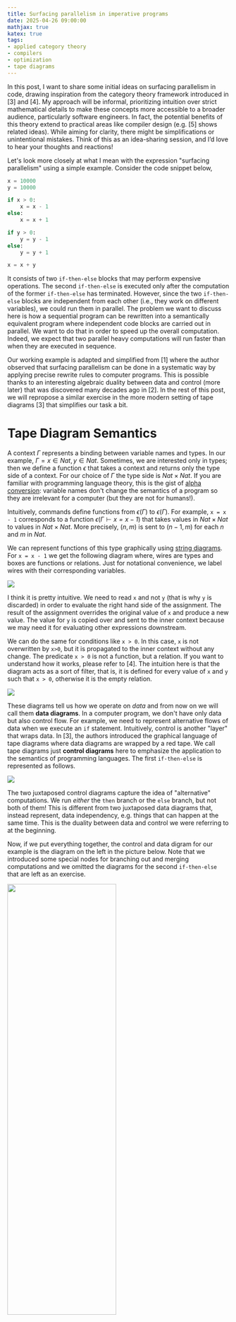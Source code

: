 ```yaml
---
title: Surfacing parallelism in imperative programs
date: 2025-04-26 09:00:00
mathjax: true
katex: true
tags:
- applied category theory
- compilers
- optimization
- tape diagrams
---
```


In this post, I want to share some initial ideas on surfacing parallelism in code, drawing inspiration from the category theory framework introduced in [3] and [4]. My approach will be informal, prioritizing intuition over strict mathematical details to make these concepts more accessible to a broader audience, particularly software engineers. In fact, the potential benefits of this theory extend to practical areas like compiler design (e.g. [5] shows related ideas). While aiming for clarity, there might be simplifications or unintentional mistakes. Think of this as an idea-sharing session, and I’d love to hear your thoughts and reactions!

Let's look more closely at what I mean with the expression "surfacing parallelism" using a simple example. Consider the code snippet below,

```python
x = 10000
y = 10000

if x > 0:
    x = x - 1
else:
    x = x + 1

if y > 0:
    y = y - 1
else:
    y = y + 1

x = x + y
```

It consists of two `if-then-else` blocks that may perform expensive operations. The second `if-then-else` is executed only after the computation of the former `if-then-else` has terminated. However, since the two `if-then-else` blocks are independent from each other (i.e., they work on different variables), we could run them in parallel. The problem we want to discuss here is how a sequential program can be rewritten into a semantically equivalent program where independent code blocks are carried out in parallel. We want to do that in order to speed up the overall computation. Indeed, we expect that two parallel heavy computations will run faster than when they are executed in sequence.

Our working example is adapted and simplified from [1] where the author observed that surfacing parallelism can be done in a systematic way by applying precise rewrite rules to computer programs. This is possible thanks to an interesting algebraic duality between data and control (more later) that was discovered many decades ago in [2]. In the rest of this post, we will repropose a similar exercise in the more modern setting of tape diagrams [3] that simplifies our task a bit.

# Tape Diagram Semantics

A context $\Gamma$ represents a binding between variable names and types. In our example, $\Gamma=x \in \mathit{Nat}, y \in \mathit{Nat}$. Sometimes, we are interested only in types; then we define a function $\epsilon$ that takes a context and returns only the type side of a context. For our choice of $\Gamma$ the type side is $\mathit{Nat} \times \mathit{Nat}$. If you are familiar with programming language theory, this is the gist of [alpha conversion](https://en.wikipedia.org/wiki/Lambda_calculus): variable names don't change the semantics of a program so they are irrelevant for a computer (but they are not for humans!). 

Intuitively, commands define functions from $\epsilon(\Gamma)$ to $\epsilon(\Gamma)$. For example, `x = x - 1` corresponds to a function $\epsilon(\Gamma \vdash \mathit{x = x - 1})$ that takes values in $\mathit{Nat} \times \mathit{Nat}$ to values in $\mathit{Nat} \times \mathit{Nat}$. More precisely, $(n, m)$ is sent to $(n-1, m)$ for each $n$ and $m$ in $\mathit{Nat}$.

We can represent functions of this type graphically using [string diagrams](https://en.wikipedia.org/wiki/String_diagram). For `x = x - 1` we get the following diagram where, wires are types and boxes are functions or relations. Just for notational convenience, we label wires with their corresponding variables. 

![](/images/surfacing-parallelism/assign.png)

I think it is pretty intuitive. We need to read `x` and not `y` (that is why `y` is discarded) in order to evaluate the right hand side of the assignment. The result of the assignment overrides the original value of `x` and produce a new value. The value for `y` is copied over and sent to the inner context because we may need it for evaluating other expressions downstream.

We can do the same for conditions like `x > 0`. In this case, `x` is not overwritten by `x>0`, but it is propagated to the inner context without any change. The predicate `x > 0` is not a function, but a relation. If you want to understand how it works, please refer to [4]. The intuition here is that the diagram acts as a sort of filter, that is, it is defined for every value of `x` and `y` such that `x > 0`, otherwise it is the empty relation.

![](/images/surfacing-parallelism/condition.png)

These diagrams tell us how we operate on _data_ and from now on we will call them **data diagrams**. In a computer program, we don't have only data but also control flow. For example, we need to represent alternative flows of data when we execute an `if` statement. Intuitively, control is another "layer" that wraps data. In [3], the authors introduced the graphical language of tape diagrams where data diagrams are wrapped by a red tape. We call tape diagrams just **control diagrams** here to emphasize the application to the semantics of programming languages. The first `if-then-else` is represented as follows.

![](/images/surfacing-parallelism/alternative.png)

The two juxtaposed control diagrams capture the idea of "alternative" computations. We run _either_ the `then` branch or the `else` branch, but not both of them! This is different from two juxtaposed data diagrams that, instead represent, data independency, e.g. things that can happen at the same time. This is the duality between data and control we were referring to at the beginning.

Now, if we put everything together, the control and data digram for our example is the diagram on the left in the picture below. Note that we introduced some special nodes for branching out and merging computations and we omitted the diagrams for the second `if-then-else` that are left as an exercise.

<img src="/images/surfacing-parallelism/example-as-diagram.png" width="70%" height="50%">


Tape diagrams are a special kind of algebra and can be manipulated applying some laws in the same way we used to do in highschool with polynomial equations. From a computational point of view, an algebra is nothing else than a data structure with some operations. For example, a rule says that, if we duplicate some data and then we discard one result, it is the same as doing nothing on the data. We can apply this rule to simplify our diagram a bit. For example, an assignment where some variables are not used can be simplified applying a rewrite rule as indicated below. 

![](/images/surfacing-parallelism/monoid-rule.png)

The result of applying this rule to our main example is shown in the above diagram on the right.

Well, surfacing parallelism is something similar. We apply some rewrites to the diagrammatic representation of a computer program that preserve the semantics. In the next section, I'll give the basic intuition. 

# Surfacing parallelism

In [3], the authors introduce the concept of whiskering. I think the original motivation for whiskering was to explain how the two monoidal structures of tape diagrams distribute over each other. However, if these words sound too obscure, it is more intuitive to think about whiskering as a sort of operator on diagrams that increases parallelism by interleaving computations. For example, suppose that we have the tape diagram on the left with context `x`, we can extend its context with `y` whiskering the diagram on the right (or on the left) obtaining the diagram on the right with context `xy`.  The new whisked diagram is "equivalent" to the original one because we don't change what we do on `x` and we don't do anything on `y`. So why is whiskering useful if nothing changed? It is useful because, after whiskering, we have an extended context `xy` and we can interleave computations over `x` with computations over `y`.

![](/images/surfacing-parallelism/whisk.png)

Let's consider a simple example of two parallel computations as in the following diagram (left). We use a green tape to highlight the fact that the left and the right are not alternative options, but they run in parallel.

![](/images/surfacing-parallelism/whiskering.png)

What does "running in parallel" mean? Intuitively, two computations are parallelizable if the order of execution does not change the behavior. In other terms, left and right are parallel if we can run left and then right (center diagram) or right and then left (right diagram) without changing the result of the computation. 

Basically, we run the left and we do nothing on the right or vice versa; in other terms, we are whiskering. The patterns "do nothing on the left" and "do nothing on the right" are quite important and deserve their own notation: $L_U(t)$ and $R_U(t)$ where $t$ is a generic tape diagram.

It is not too hard to convince ourselves than $L_U(t)$ (or $R_U(t)$) is the same as a data diagram when $t$ ends are not branching. Graphically, we have,

![](/images/surfacing-parallelism/left-right.png)

Here, we list some of the rules for tape diagrams that we can apply to surface parallelism. Please note that those rules can be derived by smaller ones defined in [3] and [4]. Here, we want to show the rewrite patterns that we need to apply in order to parallelize our example. So the rules are not the smallest building blocks, nor the set is complete.

![](/images/surfacing-parallelism/parallel-rules.png)

The final result is the following diagrams where we have two "parallel" `if-then-else` blocks as wanted.

![](/images/surfacing-parallelism/final.png)

# Post Scriptum

In this post, I have tried to convey the intuition about these ideas. I must admit that I used a little poetic license to tell this story. I hope I will find some more time in the future for a more formal post, but I cannot promise anything.

In [4] and [5], the green tapes do not exist in the graphical language of diagrams. There exists an operation $\otimes$ on tape terms that is what we wanted to represent as a green tape. In some sense, we can consider green tapes as syntactic sugar, but it might be convenient to represent them graphically because of their interpretation as "parallel" computation. I can anticipate that the green tape is useful to model _unstructured_ programming languages (those with gotos); for _structured_ programming languages it is not strictly required: I am going to talk about this stuff in another post.

Finally, for the brave ones, I'll copy here the algebraic expressions corresponding to the pictures. I don't indend to explain their meaning, please read [4] and [5] if interested. I report them here just for my future myself. ;)

### Starting expression

$\epsilon(\mathit{xy} \vdash \mathit{x=1});\epsilon(\mathit{xy} \vdash \mathit{y=1});$
$(c(\mathit{xy} \vdash \mathit{x>0});\epsilon(\mathit{xy} \vdash \mathit{x=x-1})+c(\mathit{xy} \vdash \mathit{x<=0});\epsilon(\mathit{xy} \vdash \mathit{x=x+1}));$
$(c(\mathit{xy} \vdash \mathit{y>0});\epsilon(\mathit{xy} \vdash \mathit{y=y-1})+c(\mathit{xy} \vdash \mathit{y<=0});\epsilon(\mathit{xy} \vdash \mathit{y=y+1}));$
$\epsilon(\mathit{xy} \vdash \mathit{x=x+y})$

### Simplify assignment (discard) and apply whiskering

$R_y \epsilon(\mathit{x} \vdash \mathit{x=1}); L_x \epsilon(\mathit{y} \vdash \mathit{y=1});$
$(R_y c(\mathit{x} \vdash \mathit{x>0}); R_y \epsilon(\mathit{x} \vdash \mathit{x=x-1})+R_y c(\mathit{x} \vdash \mathit{x<=0});R_y \epsilon(\mathit{x} \vdash \mathit{x=x+1}));$
$(L_x c(\mathit{y} \vdash \mathit{y>0}); L_x \epsilon(\mathit{y} \vdash \mathit{y=y-1})+L_x c(\mathit{x} \vdash \mathit{y<=0});L_x \epsilon(\mathit{y} \vdash \mathit{y=y+1}));$
$\epsilon(\mathit{xy} \vdash \mathit{x=x+y})$

### Whiskering compose and Whiskering convolution

$R_y \epsilon(\mathit{x} \vdash \mathit{x=1}); L_x \epsilon(\mathit{y} \vdash \mathit{y=1});$
$R_y (c(\mathit{x} \vdash \mathit{x>0}); \epsilon(\mathit{x} \vdash \mathit{x=x-1})+c(\mathit{x} \vdash \mathit{x<=0}); \epsilon(\mathit{x} \vdash \mathit{x=x+1}));$
$L_x (c(\mathit{y} \vdash \mathit{y>0}); \epsilon(\mathit{y} \vdash \mathit{y=y-1})+c(\mathit{x} \vdash \mathit{y<=0}); \epsilon(\mathit{y} \vdash \mathit{y=y+1}));$
$\epsilon(\mathit{xy} \vdash \mathit{x=x+y})$

### Reordering (W7 in [4])

$R_y \epsilon(\mathit{x} \vdash \mathit{x=1});$
$R_y (c(\mathit{x} \vdash \mathit{x>0}); \epsilon(\mathit{x} \vdash \mathit{x=x-1})+c(\mathit{x} \vdash \mathit{x<=0}); \epsilon(\mathit{x} \vdash \mathit{x=x+1}));$
$L_x \epsilon(\mathit{y} \vdash \mathit{y=1});$
$L_x (c(\mathit{y} \vdash \mathit{y>0}); \epsilon(\mathit{y} \vdash \mathit{y=y-1})+c(\mathit{x} \vdash \mathit{y<=0}); \epsilon(\mathit{y} \vdash \mathit{y=y+1}));$
$\epsilon(\mathit{xy} \vdash \mathit{x=x+y})$

### Whiskering compose 

$R_y (\epsilon(\mathit{x} \vdash \mathit{x=1});(c(\mathit{x} \vdash \mathit{x>0}); \epsilon(\mathit{x} \vdash \mathit{x=x-1})+c(\mathit{x} \vdash \mathit{x<=0}); \epsilon(\mathit{x} \vdash \mathit{x=x+1})));$
$L_x (\epsilon(\mathit{y} \vdash \mathit{y=1});(c(\mathit{y} \vdash \mathit{y>0}); \epsilon(\mathit{y} \vdash \mathit{y=y-1})+c(\mathit{x} \vdash \mathit{y<=0}); \epsilon(\mathit{y} \vdash \mathit{y=y+1})));$
$\epsilon(\mathit{xy} \vdash \mathit{x=x+y})$

### Definition $\otimes$

$(\epsilon(\mathit{y} \vdash \mathit{y=1});(c(\mathit{y} \vdash \mathit{y>0}); \epsilon(\mathit{y} \vdash \mathit{y=y-1})+c(\mathit{x} \vdash \mathit{y<=0}); \epsilon(\mathit{y} \vdash \mathit{y=y+1})$
$\otimes \epsilon(\mathit{x} \vdash \mathit{x=1});(c(\mathit{x} \vdash \mathit{x>0}); \epsilon(\mathit{x} \vdash \mathit{x=x-1})+c(\mathit{x} \vdash \mathit{x<=0}); \epsilon(\mathit{x} \vdash \mathit{x=x+1}));$
$\epsilon(\mathit{xy} \vdash \mathit{x=x+y})$

# References

[1] Stefanescu, Gheorghe. Network algebra. Springer Science & Business Media, 2000.

[2] Bainbridge, Edwin S. "Feedback and generalized logic." Information and Control 31.1 (1976): 75-96. [pdf](https://www.sciencedirect.com/science/article/pii/S0019995876903909/pdf?md5=c9bbc54c3bc1f4a1f1b1985173709cba&pid=1-s2.0-S0019995876903909-main.pdf)

[3] Bonchi, Filippo, Alessandro Di Giorgio, and Alessio Santamaria. "Deconstructing the calculus of relations with tape diagrams" Proceedings of the ACM on Programming Languages 7.POPL (2023): 1864-1894. [pdf](https://dl.acm.org/doi/pdf/10.1145/3571257)

[4] Bonchi, Filippo, Alessandro Di Giorgio, and Elena Di Lavore. "A Diagrammatic Algebra for Program Logics." arXiv preprint arXiv:2410.03561 (2024). [pdf](https://arxiv.org/pdf/2410.03561)

[5] Reissmann, Nico, et al. "RVSDG: An intermediate representation for optimizing compilers." ACM Transactions on Embedded Computing Systems (TECS) 19.6 (2020): 1-28. [pdf](https://arxiv.org/pdf/1912.05036)